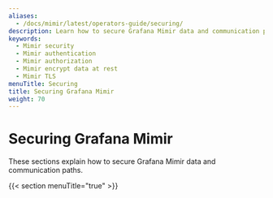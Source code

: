 ```yaml
---
aliases:
  - /docs/mimir/latest/operators-guide/securing/
description: Learn how to secure Grafana Mimir data and communication paths.
keywords:
  - Mimir security
  - Mimir authentication
  - Mimir authorization
  - Mimir encrypt data at rest
  - Mimir TLS
menuTitle: Securing
title: Securing Grafana Mimir
weight: 70
---
```


# Securing Grafana Mimir

These sections explain how to secure Grafana Mimir data and communication paths.

{{< section menuTitle="true" >}}
